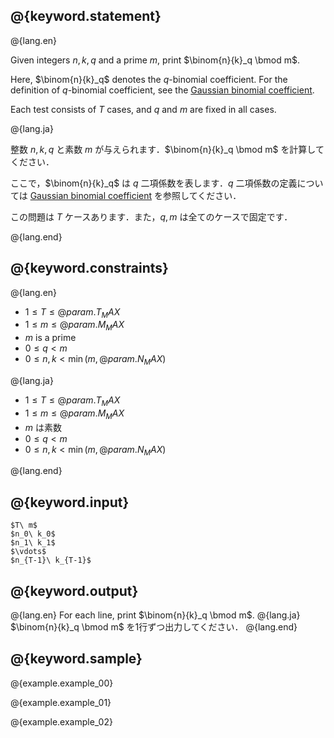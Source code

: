 ## @{keyword.statement}

@{lang.en}

Given integers $n,k,q$ and a prime $m$, print $\binom{n}{k}_q \bmod m$.

Here, $\binom{n}{k}_q$ denotes the $q$-binomial coefficient. 
For the definition of $q$-binomial coefficient, see the [Gaussian binomial coefficient](https://en.wikipedia.org/wiki/Gaussian_binomial_coefficient).

Each test consists of $T$ cases, and $q$ and $m$ are fixed in all cases.

@{lang.ja}

整数 $n,k,q$ と素数 $m$ が与えられます．$\binom{n}{k}_q \bmod m$ を計算してください．

ここで，$\binom{n}{k}_q$ は $q$ 二項係数を表します．$q$ 二項係数の定義については [Gaussian binomial coefficient](https://en.wikipedia.org/wiki/Gaussian_binomial_coefficient) を参照してください．

この問題は $T$ ケースあります．また，$q,m$ は全てのケースで固定です．

@{lang.end}

## @{keyword.constraints}

@{lang.en}

- $1 \leq T \leq @{param.T_MAX}$
- $1 \leq m \leq @{param.M_MAX}$
- $m$ is a prime
- $0\leq q \lt m$
- $0 \leq n, k \lt \min(m, @{param.N_MAX})$

@{lang.ja}

- $1 \leq T \leq @{param.T_MAX}$
- $1 \leq m \leq @{param.M_MAX}$
- $m$ は素数
- $0\leq q \lt m$
- $0 \leq n, k \lt \min(m, @{param.N_MAX})$

@{lang.end}

## @{keyword.input}

```
$T\ m$
$n_0\ k_0$
$n_1\ k_1$
$\vdots$
$n_{T-1}\ k_{T-1}$
```

## @{keyword.output}

@{lang.en}
For each line, print $\binom{n}{k}_q \bmod m$.
@{lang.ja}
$\binom{n}{k}_q \bmod m$ を1行ずつ出力してください．
@{lang.end}

## @{keyword.sample}

@{example.example_00}

@{example.example_01}

@{example.example_02}
